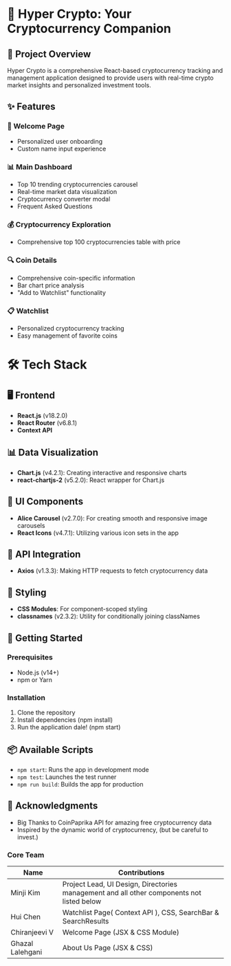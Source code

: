 # 🚀 Hyper Crypto: Your Cryptocurrency Companion

## 📝 Project Overview
Hyper Crypto is a comprehensive React-based cryptocurrency tracking and management application designed to provide users with real-time crypto market insights and personalized investment tools.

## ✨ Features

### 🎉 Welcome Page
- Personalized user onboarding
- Custom name input experience

### 📊 Main Dashboard
- Top 10 trending cryptocurrencies carousel
- Real-time market data visualization
- Cryptocurrency converter modal
- Frequent Asked Questions 

### 💰 Cryptocurrency Exploration
- Comprehensive top 100 cryptocurrencies table with price

### 🔍 Coin Details
- Comprehensive coin-specific information
- Bar chart price analysis
- "Add to Watchlist" functionality

### 📋 Watchlist
- Personalized cryptocurrency tracking
- Easy management of favorite coins

  

# 🛠 Tech Stack

## 🖥 Frontend
- **React.js** (v18.2.0)
- **React Router** (v6.8.1)
- **Context API**

## 📊 Data Visualization
- **Chart.js** (v4.2.1): Creating interactive and responsive charts
- **react-chartjs-2** (v5.2.0): React wrapper for Chart.js

## 🎠 UI Components
- **Alice Carousel** (v2.7.0): For creating smooth and responsive image carousels
- **React Icons** (v4.7.1): Utilizing various icon sets in the app

## 🔄 API Integration
- **Axios** (v1.3.3): Making HTTP requests to fetch cryptocurrency data

## 💅 Styling
- **CSS Modules**: For component-scoped styling
- **classnames** (v2.3.2): Utility for conditionally joining classNames



## 🚀 Getting Started

### Prerequisites
- Node.js (v14+)
- npm or Yarn

### Installation
1. Clone the repository
2. Install dependencies (npm install)
3. Run the application dale! (npm start)

## 📦 Available Scripts
- `npm start`: Runs the app in development mode
- `npm test`: Launches the test runner
- `npm run build`: Builds the app for production

## 🌟 Acknowledgments
- Big Thanks to CoinPaprika API for amazing free cryptocurrency data
- Inspired by the dynamic world of cryptocurrency, (but be careful to invest.)

### Core Team
| Name | Contributions | 
|------|---------------|
| Minji Kim | Project Lead, UI Design, Directories management and all other components not listed below |
| Hui Chen | Watchlist Page( Context API ), CSS, SearchBar & SearchResults |
| Chiranjeevi V | Welcome Page (JSX & CSS Module) |
| Ghazal Lalehgani | About Us Page (JSX & CSS) |

